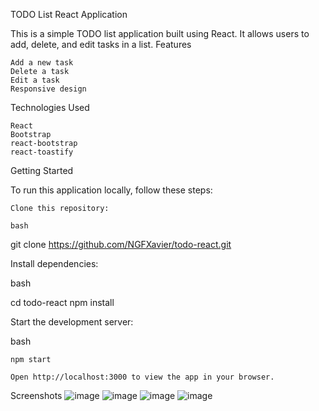 TODO List React Application

This is a simple TODO list application built using React. It allows users to add, delete, and edit tasks in a list.
Features

    Add a new task
    Delete a task
    Edit a task
    Responsive design

Technologies Used

    React
    Bootstrap
    react-bootstrap
    react-toastify

Getting Started

To run this application locally, follow these steps:

    Clone this repository:

    bash

git clone https://github.com/NGFXavier/todo-react.git

Install dependencies:

bash

cd todo-react
npm install

Start the development server:

bash

    npm start

    Open http://localhost:3000 to view the app in your browser.

Screenshots
![image](https://github.com/NGFXavier/todo-react/assets/44164300/9d45e7e9-fe64-437f-b674-2ad268dd4994)
![image](https://github.com/NGFXavier/todo-react/assets/44164300/2baceb08-4068-4a4b-b03b-fd1164d2abdb)
![image](https://github.com/NGFXavier/todo-react/assets/44164300/9ca14371-9e00-4cc8-a120-c3f7d5ed6985)
![image](https://github.com/NGFXavier/todo-react/assets/44164300/7b7d0878-80c5-47f0-aa21-f8bbb74bd676)





